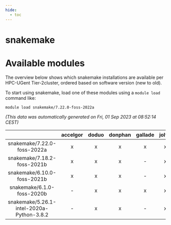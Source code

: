 ```yaml
---
hide:
  - toc
---
```


snakemake
=========

# Available modules


The overview below shows which snakemake installations are available per HPC-UGent Tier-2cluster, ordered based on software version (new to old).

To start using snakemake, load one of these modules using a `module load` command like:

```shell
module load snakemake/7.22.0-foss-2022a
```

*(This data was automatically generated on Fri, 01 Sep 2023 at 08:52:14 CEST)*  

| |accelgor|doduo|donphan|gallade|joltik|skitty|swalot|victini|
| :---: | :---: | :---: | :---: | :---: | :---: | :---: | :---: | :---: |
|snakemake/7.22.0-foss-2022a|x|x|x|x|x|x|x|x|
|snakemake/7.18.2-foss-2021b|x|x|x|-|x|x|x|x|
|snakemake/6.10.0-foss-2021b|x|x|x|-|x|x|x|x|
|snakemake/6.1.0-foss-2020b|-|x|x|x|x|x|x|x|
|snakemake/5.26.1-intel-2020a-Python-3.8.2|-|x|x|-|x|x|x|x|
